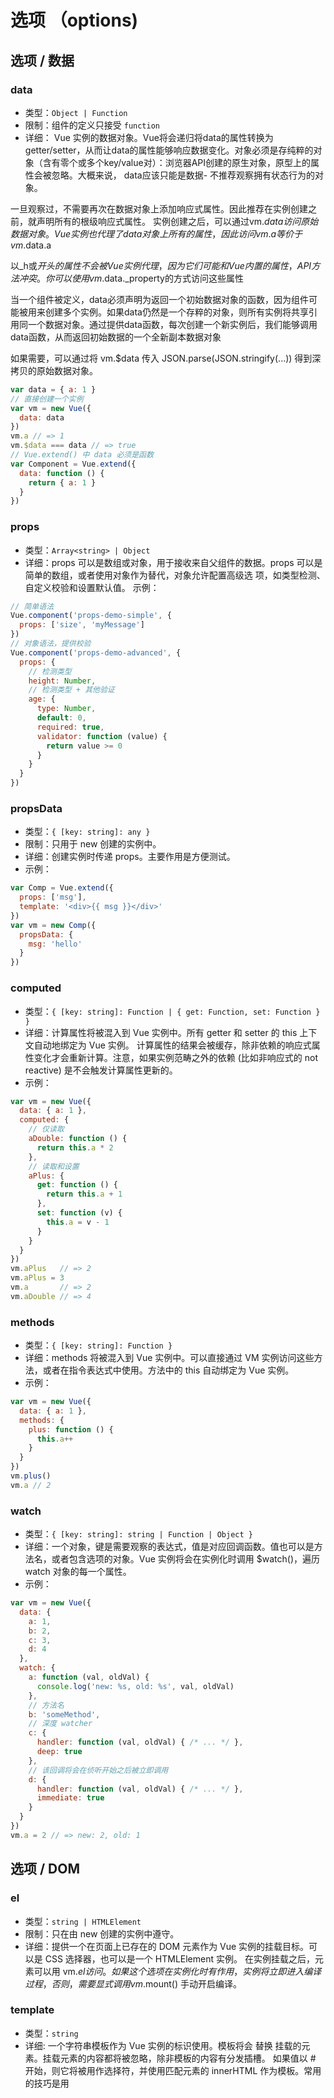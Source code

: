 # 选项 （options)

## 选项 / 数据

### data
- 类型：`Object | Function`
- 限制：组件的定义只接受 `function`
- 详细：
Vue 实例的数据对象。Vue将会递归将data的属性转换为getter/setter，从而让data的属性能够响应数据变化。对象必须是存纯粹的对象（含有零个或多个key/value对）：浏览器API创建的原生对象，原型上的属性会被忽略。大概来说， data应该只能是数据- 不推荐观察拥有状态行为的对象。

一旦观察过，不需要再次在数据对象上添加响应式属性。因此推荐在实例创建之前，就声明所有的根级响应式属性。
实例创建之后，可以通过vm.$data访问原始数据对象。Vue实例也代理了data对象上所有的属性，因此访问vm.a等价于vm.$data.a

以_h或$开头的属性不会被Vue实例代理，因为它们可能和Vue内置的属性，API方法冲突。你可以使用vm.$data._property的方式访问这些属性

当一个组件被定义，data必须声明为返回一个初始数据对象的函数，因为组件可能被用来创建多个实例。如果data仍然是一个存粹的对象，则所有实例将共享引用同一个数据对象。通过提供data函数，每次创建一个新实例后，我们能够调用data函数，从而返回初始数据的一个全新副本数据对象

如果需要，可以通过将 vm.$data 传入 JSON.parse(JSON.stringify(...)) 得到深拷贝的原始数据对象。

``` js
var data = { a: 1 }
// 直接创建一个实例
var vm = new Vue({
  data: data
})
vm.a // => 1
vm.$data === data // => true
// Vue.extend() 中 data 必须是函数
var Component = Vue.extend({
  data: function () {
    return { a: 1 }
  }
})
```
### props 
- 类型：`Array<string> | Object`
- 详细：props 可以是数组或对象，用于接收来自父组件的数据。props 可以是简单的数组，或者使用对象作为替代，对象允许配置高级选 项，如类型检测、自定义校验和设置默认值。
示例：
``` js
// 简单语法
Vue.component('props-demo-simple', {
  props: ['size', 'myMessage']
})
// 对象语法，提供校验
Vue.component('props-demo-advanced', {
  props: {
    // 检测类型
    height: Number,
    // 检测类型 + 其他验证
    age: {
      type: Number,
      default: 0,
      required: true,
      validator: function (value) {
        return value >= 0
      }
    }
  }
})
```

### propsData
- 类型：`{ [key: string]: any }`
- 限制：只用于 new 创建的实例中。
- 详细：创建实例时传递 props。主要作用是方便测试。
- 示例：
``` js
var Comp = Vue.extend({
  props: ['msg'],
  template: '<div>{{ msg }}</div>'
})
var vm = new Comp({
  propsData: {
    msg: 'hello'
  }
})
```

### computed
- 类型：`{ [key: string]: Function | { get: Function, set: Function } }`
- 详细：计算属性将被混入到 Vue 实例中。所有 getter 和 setter 的 this 上下文自动地绑定为 Vue 实例。
计算属性的结果会被缓存，除非依赖的响应式属性变化才会重新计算。注意，如果实例范畴之外的依赖 (比如非响应式的 not reactive) 是不会触发计算属性更新的。
- 示例：
``` js
var vm = new Vue({
  data: { a: 1 },
  computed: {
    // 仅读取
    aDouble: function () {
      return this.a * 2
    },
    // 读取和设置
    aPlus: {
      get: function () {
        return this.a + 1
      },
      set: function (v) {
        this.a = v - 1
      }
    }
  }
})
vm.aPlus   // => 2
vm.aPlus = 3
vm.a       // => 2
vm.aDouble // => 4
```
### methods
- 类型：`{ [key: string]: Function }`
- 详细：methods 将被混入到 Vue 实例中。可以直接通过 VM 实例访问这些方法，或者在指令表达式中使用。方法中的 this 自动绑定为 Vue 实例。
- 示例：
``` js
var vm = new Vue({
  data: { a: 1 },
  methods: {
    plus: function () {
      this.a++
    }
  }
})
vm.plus()
vm.a // 2
```

### watch
- 类型：`{ [key: string]: string | Function | Object }`
- 详细：一个对象，键是需要观察的表达式，值是对应回调函数。值也可以是方法名，或者包含选项的对象。Vue 实例将会在实例化时调用 $watch()，遍历 watch 对象的每一个属性。
- 示例：
``` js
var vm = new Vue({
  data: {
    a: 1,
    b: 2,
    c: 3,
    d: 4
  },
  watch: {
    a: function (val, oldVal) {
      console.log('new: %s, old: %s', val, oldVal)
    },
    // 方法名
    b: 'someMethod',
    // 深度 watcher
    c: {
      handler: function (val, oldVal) { /* ... */ },
      deep: true
    },
    // 该回调将会在侦听开始之后被立即调用
    d: {
      handler: function (val, oldVal) { /* ... */ },
      immediate: true
    }
  }
})
vm.a = 2 // => new: 2, old: 1
```

## 选项 / DOM

### el
- 类型：`string | HTMLElement`
- 限制：只在由 new 创建的实例中遵守。
- 详细：提供一个在页面上已存在的 DOM 元素作为 Vue 实例的挂载目标。可以是 CSS 选择器，也可以是一个 HTMLElement 实例。
在实例挂载之后，元素可以用 vm.$el 访问。
如果这个选项在实例化时有作用，实例将立即进入编译过程，否则，需要显式调用 vm.$mount() 手动开启编译。

### template
- 类型：`string`
- 详细: 一个字符串模板作为 Vue 实例的标识使用。模板将会 替换 挂载的元素。挂载元素的内容都将被忽略，除非模板的内容有分发插槽。
如果值以 # 开始，则它将被用作选择符，并使用匹配元素的 innerHTML 作为模板。常用的技巧是用 <script type="x-template"> 包含模板。

### render
- 类型：`(createElement: () => VNode) => VNode`
- 详细：字符串模板的代替方案，允许你发挥 JavaScript 最大的编程能力。该渲染函数接收一个 createElement 方法作为第一个参数用来创建 VNode。
如果组件是一个函数组件，渲染函数还会接收一个额外的 context 参数，为没有实例的函数组件提供上下文信息。

### renderError
- 类型：`(createElement: () => VNode, error: Error) => VNode`
- 详细：只在开发者环境下工作。
当 render 函数遭遇错误时，提供另外一种渲染输出。其错误将会作为第二个参数传递到 renderError。这个功能配合 hot-reload 非常实用。
- 示例：
``` js
new Vue({
  render (h) {
    throw new Error('oops')
  },
  renderError (h, err) {
    return h('pre', { style: { color: 'red' }}, err.stack)
  }
}).$mount('#app')
```
## 选项 / 生命周期钩子
所有的生命周期钩子自动绑定 this 上下文到实例中，因此你可以访问数据，对属性和方法进行运算。这意味着 你不能使用箭头函数来定义一个生命周期方法 (例如 created: () => this.fetchTodos())。这是因为箭头函数绑定了父上下文，因此 this 与你期待的 Vue 实例不同，this.fetchTodos 的行为未定义。
### beforeCreate
- 类型：`Function`
- 详细：在实例初始化之后，数据观测 (data observer) 和 event/watcher 事件配置之前被调用。

### created
- 类型：`Function`
- 详细: 在实例创建完成后被立即调用。在这一步，实例已完成以下的配置：数据观测 (data observer)，属性和方法的运算，watch/event 事件回调。然而，挂载阶段还没开始，$el 属性目前不可见

### beforeMount
- 类型：`Function`
- 详细：在挂载开始之前被调用：相关的 render 函数首次被调用.该钩子在服务器端渲染期间不被调用。

### mounted
- 类型：`Function`
- 详细：el 被新创建的 vm.$el 替换，并挂载到实例上去之后调用该钩子。如果 root 实例挂载了一个文档内元素，当 mounted 被调用时 vm.$el 也在文档内。
注意 mounted 不会承诺所有的子组件也都一起被挂载。如果你希望等到整个视图都渲染完毕，可以用 vm.$nextTick 替换掉 mounted：
``` js
mounted: function () {
  this.$nextTick(function () {
    // Code that will run only after the
    // entire view has been rendered
  })
}
```
### beforeUpdate
类型：`Function`
详细: 数据更新时调用，发生在虚拟 DOM 重新渲染和打补丁之前。你可以在这个钩子中进一步地更改状态，这不会触发附加的重渲染过程。该钩子在服务器端渲染期间不被调用。

### updated
- 类型：`Function`
- 详细：
由于数据更改导致的虚拟 DOM 重新渲染和打补丁，在这之后会调用该钩子。
当这个钩子被调用时，组件 DOM 已经更新，所以你现在可以执行依赖于 DOM 的操作。然而在大多数情况下，你应该避免在此期间更改状态。如果要相应状态改变，通常最好使用计算属性或 watcher 取而代之。
注意 updated 不会承诺所有的子组件也都一起被重绘。如果你希望等到整个视图都重绘完毕，可以用 vm.$nextTick 替换掉 updated：
``` js
updated: function () {
  this.$nextTick(function () {
    // Code that will run only after the
    // entire view has been re-rendered
  })
}
```
### activated
- 类型：`Function`
- 详细：`keep-alive` 组件激活时调用。
该钩子在服务器端渲染期间不被调用。
### deactivated
- 类型：`Function`
- 详细：keep-alive 组件停用时调用。
该钩子在服务器端渲染期间不被调用。

### beforeDestroy
- 类型：`Function`
- 详细：实例销毁之前调用。在这一步，实例仍然完全可用。
该钩子在服务器端渲染期间不被调用。

### destroyed
- 类型：`Function`
- 详细: Vue 实例销毁后调用。调用后，Vue 实例指示的所有东西都会解绑定，所有的事件监听器会被移除，所有的子实例也会被销毁。
该钩子在服务器端渲染期间不被调用。

### errorCaptured
- 类型：`(err: Error, vm: Component, info: string) => ?boolean`
- 详细：当捕获一个来自子孙组件的错误时被调用。此钩子会收到三个参数：错误对象、发生错误的组件实例以及一个包含错误来源信息的字符串。此钩子可以返回 false 以阻止该错误继续向上传播。

## 选项 / 资源

### directives
- 类型：`Object`
- 详细：包含 Vue 实例可用指令的哈希表。

### filters
- 类型：`Object`
- 详细：包含 Vue 实例可用过滤器的哈希表。

### components
- 类型：`Object`
- 详细：包含 Vue 实例可用组件的哈希表。

## 选项 / 组合
### parent
- 类型：`Vue instance`
- 详细：指定已创建的实例之父实例，在两者之间建立父子关系。子实例可以用 this.$parent 访问父实例，子实例被推入父实例的 $children 数组中。

### mixins
- 类型：`Array<Object>`

- 详细：
mixins 选项接受一个混合对象的数组。这些混合实例对象可以像正常的实例对象一样包含选项，他们将在 Vue.extend() 里最终选择使用相同的选项合并逻辑合并。举例：如果你混合包含一个钩子而创建组件本身也有一个，两个函数将被调用。
Mixin 钩子按照传入顺序依次调用，并在调用组件自身的钩子之前被调用。

### extends
- 类型：`Object | Function`

- 详细：
允许声明扩展另一个组件(可以是一个简单的选项对象或构造函数)，而无需使用 Vue.extend。这主要是为了便于扩展单文件组件。
这和 mixins 类似，区别在于，组件自身的选项会比要扩展的源组件具有更高的优先级。

- 示例：
``` js
var CompA = { ... }
// 在没有调用 `Vue.extend` 时候继承 CompA
var CompB = {
  extends: CompA,
  ...
}
```
### provide / inject
- 类型：
`provide：Object | () => Object`
`inject：Array<string> | { [key: string]: string | Symbol | Object }`
- 详细：
provide 和 inject 主要为高阶插件/组件库提供用例。并不推荐直接用于应用程序代码中。
这对选项需要一起使用，以允许一个祖先组件向其所有子孙后代注入一个依赖，不论组件层次有多深，并在起上下游关系成立的时间里始终生效。如果你熟悉 React，这与 React 的上下文特性很相似。
provide 选项应该是一个对象或返回一个对象的函数。该对象包含可注入其子孙的属性。在该对象中你可以使用 ES2015 Symbols 作为 key，但是只在原生支持 Symbol 和 Reflect.ownKeys 的环境下可工作。

inject 选项应该是一个字符串数组或一个对象，该对象的 key 代表了本地绑定的名称，value 为其 key (字符串或 Symbol) 以在可用的注入中搜索。

## 选项 / 其它
### name
- 类型：string
- 限制：只有作为组件选项时起作用。
- 详细：
允许组件模板递归地调用自身。注意，组件在全局用 Vue.component() 注册时，全局 ID 自动作为组件的 name。

指定 name 选项的另一个好处是便于调试。有名字的组件有更友好的警告信息。另外，当在有 vue-devtools，未命名组件将显示成 <AnonymousComponent>，这很没有语义。通过提供 name 选项，可以获得更有语义信息的组件树。

### delimiters
- 类型：`Array<string>`

- 默认值：`["{{", "}}"]`

- 限制：这个选项只在完整构建版本中的浏览器内编译时可用。

详细：改变纯文本插入分隔符。
``` js
new Vue({
  delimiters: ['${', '}']
})
```

### functional
- 类型：boolean

- 详细：使组件无状态 (没有 data ) 和无实例 (没有 this 上下文)。他们用一个简单的 render 函数返回虚拟节点使他们更容易渲染。
 
## model
- 类型：{ prop?: string, event?: string }

- 详细：允许一个自定义组件在使用 v-model 时定制 prop 和 event。默认情况下，一个组件上的 v-model 会把 value 用作 prop 且把 input 用作 event，但是一些输入类型比如单选框和复选框按钮可能像使用 value prop 来达到不同的目的。使用 model 选项可以回避这些情况产生的冲突。

``` js
Vue.component('my-checkbox', {
  model: {
    prop: 'checked',
    event: 'change'
  },
  props: {
    // this allows using the `value` prop for a different purpose
    value: String,
    // use `checked` as the prop which take the place of `value`
    checked: {
      type: Number,
      default: 0
    }
  },
  // ...
})
```
``` html
<my-checkbox v-model="foo" value="some value"></my-checkbox>
```
``` html
<my-checkbox
  :checked="foo"
  @change="val => { foo = val }"
  value="some value">
</my-checkbox>
```